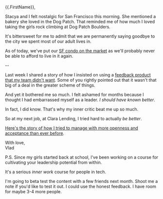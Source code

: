 {{.FirstName}},

Stacya and I felt nostalgic for San Francisco this morning. She mentioned a bakery she loved in the Dog Patch. That reminded me of how much I loved taking the girls rock climbing at Dog Patch Boulders.

It's bittersweet for me to admit that we are permanently saying goodbye to the city we spent most of our adult lives in. 

As of today, we've put our [SF condo on the market](https://www.zillow.com/homedetails/3590-20th-St-APT-502-San-Francisco-CA-94110/2094197350_zpid/?fullpage=true) as we'll probably never be able to afford to live in it again.

--

Last week I shared a story of how I insisted on using a [feedback product that my team didn't want](https://softsideoftech.com/undermining-myself). Some of you rightly pointed out that it wasn't that big of a deal in the greater scheme of things.

And yet it bothered me so much. I felt ashamed for months because I thought I had embarrassed myself as a leader. _I should have known better_. 

In fact, I did know. That's why my inner critic beat me up so much.

So at my next job, at Clara Lending, I tried hard to actually _be better_. 

[Here's the story of how I tried to manage with more openness and acceptance than ever before](https://softsideoftech.com/buy-in-and-alignment). 

With love,  
Vlad
  
  
P.S. Since my girls started back at school, I've been working on a course for cultivating your leadership potential from within. 

It's a serious _inner work_ course for people in tech. 

I'm going to beta test the content with a few friends next month. Shoot me a note if you'd like to test it out. I could use the honest feedback. I have room for maybe 3-4 more people.

